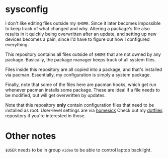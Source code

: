 sysconfig
=========

I don't like editing files outside my `$HOME`. Since it later becomes
impossible to keep track of what changed and why. Altering a package's file
also results in it quickly being overwritten after an update, and setting up
new devices becomes a pain, since I'd have to figure out how I configured
everything.

This repository contains all files outside of `$HOME` that are not owned by any
package. Basically, the package manager keeps track of all system files.

Files inside this repository are all copied into a package, and that's
installed via pacman. Essentially, my configuration is simply a system package.

Finally, note that some of the files here are pacman hooks, which get run
whenever pacman installs some package. These are ideal if a file needs to be
modified, but will get overwritten by updates.

Note that this repository **only** contain configuration files that need
to be installed as root. User-level settings are via [homesick][homesick]
Check out my [dotfiles][dotfiles] repository if you're interested in those.

[homesick]: https://github.com/technicalpickles/homesick
[dotfiles]: https://gitlab.com/WhyNotHugo/dotfiles

# Other notes

`$USER` needs to be in group `video` to be able to control laptop backlight.
